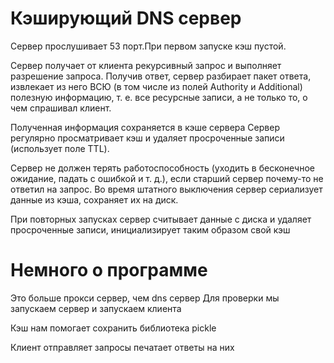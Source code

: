 <h1>Кэширующий DNS сервер</h1> 
Сервер прослушивает 53 порт.При первом запуске кэш пустой. 

Сервер получает от клиента рекурсивный запрос и выполняет разрешение запроса. 
Получив ответ, сервер разбирает пакет ответа, извлекает из него ВСЮ (в том числе из полей Authority и Additional) полезную информацию,
т. е. все ресурсные записи, а не только то, о чем спрашивал клиент. 

Полученная информация сохраняется в кэше сервера Сервер регулярно просматривает кэш и удаляет просроченные записи 
(использует поле TTL). 

Сервер не должен терять работоспособность (уходить в бесконечное ожидание, падать с ошибкой и т. д.), если старший сервер почему-то не ответил на запрос. 
Во время штатного выключения сервер сериализует данные из кэша, сохраняет их на диск. 


При повторных запусках сервер считывает данные с диска и удаляет просроченные записи, инициализирует таким образом свой кэш


<h1> Немного о программе </h1>
Это больше прокси сервер, чем dns сервер 
Для проверки мы запускаем сервер и запускаем клиента

Кэш нам помогает сохранить библиотека pickle

Клиент отправляет запросы  печатает ответы на них
